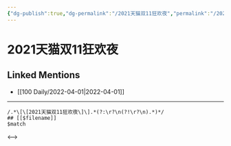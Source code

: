 ```yaml
---
{"dg-publish":true,"dg-permalink":"/2021天猫双11狂欢夜","permalink":"/2021天猫双11狂欢夜/"}
---
```


# 2021天猫双11狂欢夜

## Linked Mentions
- [[100 Daily/2022-04-01\|2022-04-01]]


---

```expander
/.*\[\[2021天猫双11狂欢夜\]\].*(?:\r?\n(?!\r?\n).*)*/
## [[$filename]]
$match
```

<-->
